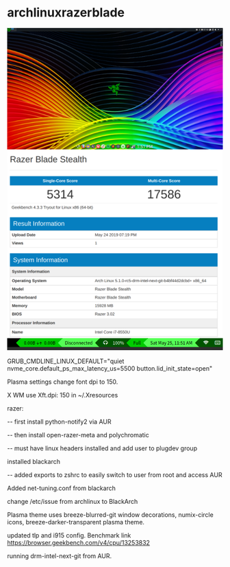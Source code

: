 # archlinuxrazerblade
![Screenshot](screen.png)
![Screenshot](geekbench-1.png)
![Screenshot](qtile-widgets.png)

GRUB_CMDLINE_LINUX_DEFAULT="quiet nvme_core.default_ps_max_latency_us=5500 button.lid_init_state=open"

Plasma settings change font dpi to 150.

X WM use Xft.dpi: 150 in ~/.Xresources

razer:
  
--  first install python-notify2 via AUR
  
--  then install open-razer-meta and polychromatic
  
--  must have linux headers installed and add user to plugdev group  

installed blackarch

 -- added exports to zshrc to easily switch to user from root and access AUR

Added net-tuning.conf from blackarch

change /etc/issue from archlinux to BlackArch

Plasma theme uses breeze-blurred-git window decorations, numix-circle icons, breeze-darker-transparent plasma theme.

updated tlp and i915 config.  Benchmark link https://browser.geekbench.com/v4/cpu/13253832

running drm-intel-next-git from AUR.



